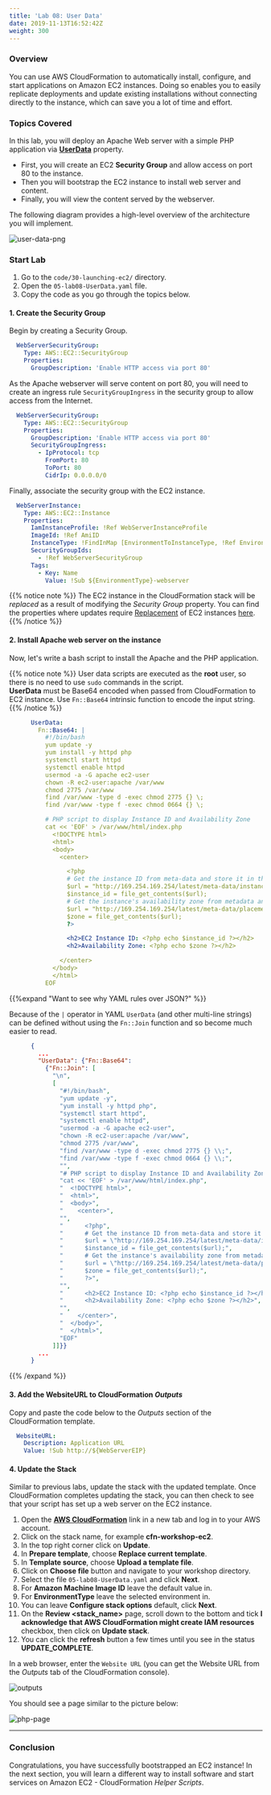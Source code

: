 ```yaml
---
title: 'Lab 08: User Data'
date: 2019-11-13T16:52:42Z
weight: 300
---
```


### Overview

You can use AWS CloudFormation to automatically install, configure, and start applications on Amazon EC2 instances. Doing so enables you to easily replicate deployments and update existing installations without connecting directly to the instance, which can save you a lot of time and effort.

### Topics Covered
In this lab, you will deploy an Apache Web server with a simple PHP application via **[UserData](https://docs.aws.amazon.com/AWSEC2/latest/UserGuide/user-data.html)** property. 

+ First, you will create an EC2 **Security Group** and allow access on port 80 to the instance. 
+ Then you will bootstrap the EC2 instance to install web server and content. 
+ Finally, you will view the content served by the webserver.

The following diagram provides a high-level overview of the architecture you will implement.

![user-data-png](../userdata.png)

### Start Lab

1. Go to the `code/30-launching-ec2/` directory.
1. Open the `05-lab08-UserData.yaml` file.
1. Copy the code as you go through the topics below.

#### 1. Create the Security Group
    
Begin by creating a Security Group.

```yaml
  WebServerSecurityGroup:
    Type: AWS::EC2::SecurityGroup
    Properties:
      GroupDescription: 'Enable HTTP access via port 80'
```

As the Apache webserver will serve content on port 80, you will need to create an ingress rule `SecurityGroupIngress` in the security group to allow access from the Internet.

```yaml
  WebServerSecurityGroup:
    Type: AWS::EC2::SecurityGroup
    Properties:
      GroupDescription: 'Enable HTTP access via port 80'
      SecurityGroupIngress:
        - IpProtocol: tcp
          FromPort: 80
          ToPort: 80
          CidrIp: 0.0.0.0/0
```

Finally, associate the security group with the EC2 instance.

```yaml
  WebServerInstance:
    Type: AWS::EC2::Instance
    Properties:
      IamInstanceProfile: !Ref WebServerInstanceProfile
      ImageId: !Ref AmiID
      InstanceType: !FindInMap [EnvironmentToInstanceType, !Ref EnvironmentType, InstanceType]
      SecurityGroupIds:
        - !Ref WebServerSecurityGroup
      Tags:
        - Key: Name
          Value: !Sub ${EnvironmentType}-webserver
```

{{% notice note %}}
The EC2 instance in the CloudFormation stack will be _replaced_ as a result of modifying the _Security Group_ property. You can find the properties where updates require [Replacement](https://docs.aws.amazon.com/AWSCloudFormation/latest/UserGuide/using-cfn-updating-stacks-update-behaviors.html#update-replacement) of EC2 instances [here](https://docs.aws.amazon.com/AWSCloudFormation/latest/UserGuide/aws-properties-ec2-instance.html?shortFooter=true#aws-properties-ec2-instance-properties).
{{% /notice %}}

#### 2. Install Apache web server on the instance

Now, let's write a bash script to install the Apache and the PHP application. 
  
{{% notice note %}}
User data scripts are executed as the **root** user, so there is no need to use `sudo` commands in the script.\
**UserData** must be Base64 encoded when passed from CloudFormation to EC2 instance. Use `Fn::Base64` intrinsic function to encode the input string.
{{% /notice %}}

```yaml
      UserData:
        Fn::Base64: |
          #!/bin/bash
          yum update -y
          yum install -y httpd php
          systemctl start httpd
          systemctl enable httpd
          usermod -a -G apache ec2-user
          chown -R ec2-user:apache /var/www
          chmod 2775 /var/www
          find /var/www -type d -exec chmod 2775 {} \;
          find /var/www -type f -exec chmod 0664 {} \;

          # PHP script to display Instance ID and Availability Zone
          cat << 'EOF' > /var/www/html/index.php
            <!DOCTYPE html>
            <html>
            <body>
              <center>

                <?php
                # Get the instance ID from meta-data and store it in the $instance_id variable
                $url = "http://169.254.169.254/latest/meta-data/instance-id";
                $instance_id = file_get_contents($url);
                # Get the instance's availability zone from metadata and store it in the $zone variable
                $url = "http://169.254.169.254/latest/meta-data/placement/availability-zone";
                $zone = file_get_contents($url);
                ?>

                <h2>EC2 Instance ID: <?php echo $instance_id ?></h2>
                <h2>Availability Zone: <?php echo $zone ?></h2>

              </center>
            </body>
            </html>
          EOF
```
{{%expand "Want to see why YAML rules over JSON?" %}}

Because of the `|` operator in YAML `UserData` (and other multi-line strings) can be defined without using the `Fn::Join` function and so become much easier to read.

```json
      {
        ...
        "UserData": {"Fn::Base64":
          {"Fn::Join": [
            "\n",
            [
              "#!/bin/bash",
              "yum update -y",
              "yum install -y httpd php",
              "systemctl start httpd",
              "systemctl enable httpd",
              "usermod -a -G apache ec2-user",
              "chown -R ec2-user:apache /var/www",
              "chmod 2775 /var/www",
              "find /var/www -type d -exec chmod 2775 {} \\;",
              "find /var/www -type f -exec chmod 0664 {} \\;",
              "",
              "# PHP script to display Instance ID and Availability Zone",
              "cat << 'EOF' > /var/www/html/index.php",
              "  <!DOCTYPE html>",
              "  <html>",
              "  <body>",
              "    <center>",
              "",
              "      <?php",
              "      # Get the instance ID from meta-data and store it in the $instance_id variable",
              "      $url = \"http://169.254.169.254/latest/meta-data/instance-id\";",
              "      $instance_id = file_get_contents($url);",
              "      # Get the instance's availability zone from metadata and store it in the $zone variable",
              "      $url = \"http://169.254.169.254/latest/meta-data/placement/availability-zone\";",
              "      $zone = file_get_contents($url);",
              "      ?>",
              "",
              "      <h2>EC2 Instance ID: <?php echo $instance_id ?></h2>",
              "      <h2>Availability Zone: <?php echo $zone ?></h2>",
              "",
              "    </center>",
              "  </body>",
              "  </html>",
              "EOF"
            ]]}}
        ...
      }
```
{{% /expand %}}

#### 3. Add the **WebsiteURL** to CloudFormation _Outputs_

Copy and paste the code below to the _Outputs_ section of the CloudFormation template.

```yaml
  WebsiteURL:
    Description: Application URL
    Value: !Sub http://${WebServerEIP}
```

#### 4. Update the Stack

Similar to previous labs, update the stack with the updated template. Once CloudFormation completes updating the stack, you can then check to see that your script has set up a web server on the EC2 instance.

1. Open the **[AWS CloudFormation](https://console.aws.amazon.com/cloudformation)** link in a new tab and log in to your AWS account.
1. Click on the stack name, for example **cfn-workshop-ec2**.
1. In the top right corner click on **Update**.
1. In **Prepare template**, choose **Replace current template**.
1. In **Template source**, choose **Upload a template file**.
1. Click on **Choose file** button and navigate to your workshop directory.
1. Select the file `05-lab08-UserData.yaml` and click **Next**.
1. For **Amazon Machine Image ID** leave the default value in.
1. For **EnvironmentType** leave the selected environment in.
1. You can leave **Configure stack options** default, click **Next**.
1. On the **Review <stack_name>** page, scroll down to the bottom and tick **I acknowledge that AWS CloudFormation might create IAM resources** checkbox, then click on **Update stack**.
1. You can click the **refresh** button a few times until you see in the status **UPDATE_COMPLETE**.

In a web browser, enter the `Website URL` (you can get the Website URL from the _Outputs_ tab of the CloudFormation console).

![outputs](../outputs-1.png)

You should see a page similar to the picture below:

![php-page](../php.png)

---

### Conclusion

Congratulations, you have successfully bootstrapped an EC2 instance! In the next section, you will learn a different way
to install software and start services on Amazon EC2 - CloudFormation _Helper Scripts_.
